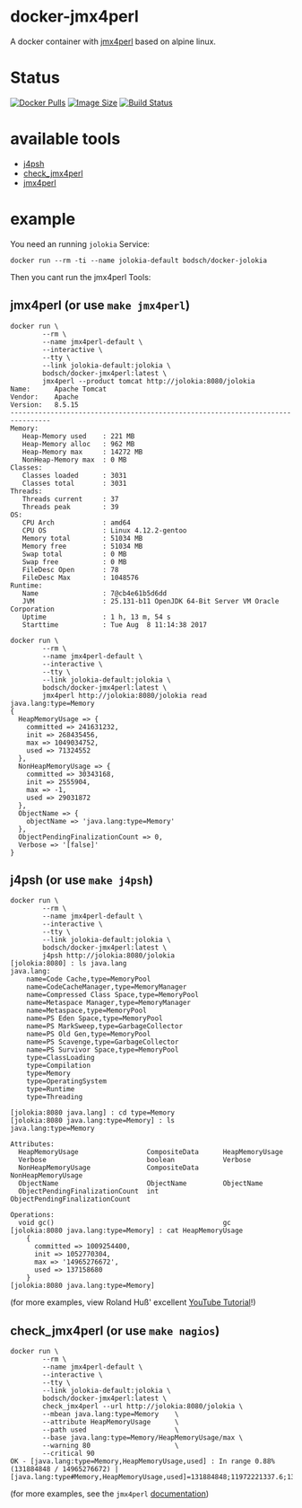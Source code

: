 docker-jmx4perl
==============

A docker container with [jmx4perl](http://search.cpan.org/~roland/jmx4perl/) based on alpine linux.


# Status

[![Docker Pulls](https://img.shields.io/docker/pulls/bodsch/docker-jmx4perl.svg?branch=1707-32)][hub]
[![Image Size](https://images.microbadger.com/badges/image/bodsch/docker-jmx4perl.svg?branch=1707-32)][microbadger]
[![Build Status](https://travis-ci.org/bodsch/docker-jmx4perl.svg?branch=1707-32)][travis]

[hub]: https://hub.docker.com/r/bodsch/docker-jmx4perl/
[microbadger]: https://microbadger.com/images/bodsch/docker-jmx4perl
[travis]: https://travis-ci.org/bodsch/docker-jmx4perl

# available tools

 - [j4psh](http://search.cpan.org/~roland/jmx4perl/scripts/j4psh)
 - [check_jmx4perl](http://search.cpan.org/~roland/jmx4perl/scripts/check_jmx4perl)
 - [jmx4perl](http://search.cpan.org/~roland/jmx4perl/scripts/jmx4perl)


# example

You need an running `jolokia` Service:

    docker run --rm -ti --name jolokia-default bodsch/docker-jolokia

Then you cant run the jmx4perl Tools:


## jmx4perl (or use `make jmx4perl`)

```
docker run \
        --rm \
        --name jmx4perl-default \
        --interactive \
        --tty \
        --link jolokia-default:jolokia \
        bodsch/docker-jmx4perl:latest \
        jmx4perl --product tomcat http://jolokia:8080/jolokia
Name:      Apache Tomcat
Vendor:    Apache
Version:   8.5.15
--------------------------------------------------------------------------------
Memory:
   Heap-Memory used    : 221 MB
   Heap-Memory alloc   : 962 MB
   Heap-Memory max     : 14272 MB
   NonHeap-Memory max  : 0 MB
Classes:
   Classes loaded      : 3031
   Classes total       : 3031
Threads:
   Threads current     : 37
   Threads peak        : 39
OS:
   CPU Arch            : amd64
   CPU OS              : Linux 4.12.2-gentoo
   Memory total        : 51034 MB
   Memory free         : 51034 MB
   Swap total          : 0 MB
   Swap free           : 0 MB
   FileDesc Open       : 78
   FileDesc Max        : 1048576
Runtime:
   Name                : 7@cb4e61b5d6dd
   JVM                 : 25.131-b11 OpenJDK 64-Bit Server VM Oracle Corporation
   Uptime              : 1 h, 13 m, 54 s
   Starttime           : Tue Aug  8 11:14:38 2017
```

```
docker run \
        --rm \
        --name jmx4perl-default \
        --interactive \
        --tty \
        --link jolokia-default:jolokia \
        bodsch/docker-jmx4perl:latest \
        jmx4perl http://jolokia:8080/jolokia read java.lang:type=Memory
{
  HeapMemoryUsage => {
    committed => 241631232,
    init => 268435456,
    max => 1049034752,
    used => 71324552
  },
  NonHeapMemoryUsage => {
    committed => 30343168,
    init => 2555904,
    max => -1,
    used => 29031872
  },
  ObjectName => {
    objectName => 'java.lang:type=Memory'
  },
  ObjectPendingFinalizationCount => 0,
  Verbose => '[false]'
}
```


## j4psh (or use `make j4psh`)

```
docker run \
        --rm \
        --name jmx4perl-default \
        --interactive \
        --tty \
        --link jolokia-default:jolokia \
        bodsch/docker-jmx4perl:latest \
        j4psh http://jolokia:8080/jolokia
[jolokia:8080] : ls java.lang
java.lang:
    name=Code Cache,type=MemoryPool
    name=CodeCacheManager,type=MemoryManager
    name=Compressed Class Space,type=MemoryPool
    name=Metaspace Manager,type=MemoryManager
    name=Metaspace,type=MemoryPool
    name=PS Eden Space,type=MemoryPool
    name=PS MarkSweep,type=GarbageCollector
    name=PS Old Gen,type=MemoryPool
    name=PS Scavenge,type=GarbageCollector
    name=PS Survivor Space,type=MemoryPool
    type=ClassLoading
    type=Compilation
    type=Memory
    type=OperatingSystem
    type=Runtime
    type=Threading

[jolokia:8080 java.lang] : cd type=Memory
[jolokia:8080 java.lang:type=Memory] : ls
java.lang:type=Memory

Attributes:
  HeapMemoryUsage                 CompositeData      HeapMemoryUsage
  Verbose                         boolean            Verbose
  NonHeapMemoryUsage              CompositeData      NonHeapMemoryUsage
  ObjectName                      ObjectName         ObjectName
  ObjectPendingFinalizationCount  int                ObjectPendingFinalizationCount

Operations:
  void gc()                                          gc
[jolokia:8080 java.lang:type=Memory] : cat HeapMemoryUsage
    {
      committed => 1009254400,
      init => 1052770304,
      max => '14965276672',
      used => 137158680
    }
[jolokia:8080 java.lang:type=Memory]

```
(for more examples, view Roland Huß' excellent [YouTube Tutorial](https://www.youtube.com/watch?v=y9TuGzxD2To)!)

## check_jmx4perl (or use `make nagios`)

```
docker run \
        --rm \
        --name jmx4perl-default \
        --interactive \
        --tty \
        --link jolokia-default:jolokia \
        bodsch/docker-jmx4perl:latest \
        check_jmx4perl --url http://jolokia:8080/jolokia \
        --mbean java.lang:type=Memory    \
        --attribute HeapMemoryUsage      \
        --path used                      \
        --base java.lang:type=Memory/HeapMemoryUsage/max \
        --warning 80                     \
        --critical 90
OK - [java.lang:type=Memory,HeapMemoryUsage,used] : In range 0.88% (131884848 / 14965276672) | [java.lang:type#Memory,HeapMemoryUsage,used]=131884848;11972221337.6;13468749004.8;0;14965276672
```

(for more examples, see the `jmx4perl` [documentation](http://search.cpan.org/~roland/jmx4perl-1.12/scripts/check_jmx4perl))

